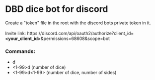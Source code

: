 # DBD dice bot for discord 
Create a "token" file in the root with the discord bots private token in it.<br/><br/>
Invite link: h<span>ttps://discord</span>.com/api/oauth2/authorize?client_id=**<your_client_id>**&permissions=68608&scope=bot

### Commands:  
- d
- <1-99>d (number of dice)
- <1-99>d<1-99> (number of dice, number of sides)
